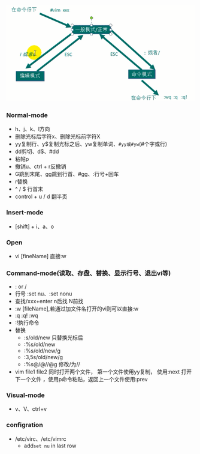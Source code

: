 ![](./images/vim-1.png)


### Normal-mode
- h、j、k、l方向
- 删除光标后字符x、删除光标前字符X
- yy复制行、y$复制光标之后、yw复制单词、`#yy或#yw`(#个字或行)
- dd剪切、d$、#dd
- 粘帖p
- 撤销u、ctrl + r反撤销
- G跳到末尾、gg跳到行首、#gg、:行号+回车
- r替换
- ^ / $ 行首末
- control + u / d 翻半页

### Insert-mode
- [shift] + i、a、o 

### Open

- vi [fineName] 直接:w

### Command-mode(读取、存盘、替换、显示行号、退出vi等)

- : or /
- 行号 :set nu、:set nonu
- 查找/xxx+enter  n后找  N前找
- :w [fileName],若通过加文件名打开的vi则可以直接:w
- :q :q! :wq
- :!执行命令
- 替换
  - :s/old/new 只替换光标后
  - :%s/old/new
  - :%s/old/new/g
  - :3,5s/old/new/g
  - :%s@/@//@g  修改/为//
- vim file1 file2 同时打开两个文件， 第一个文件使用yy复制， 使用:next 打开下一个文件 ，使用p命令粘贴，返回上一个文件使用:prev

### Visual-mode

- v、V、ctrl+v

### configration

- /etc/virc、/etc/vimrc
  - add`set nu` in last row